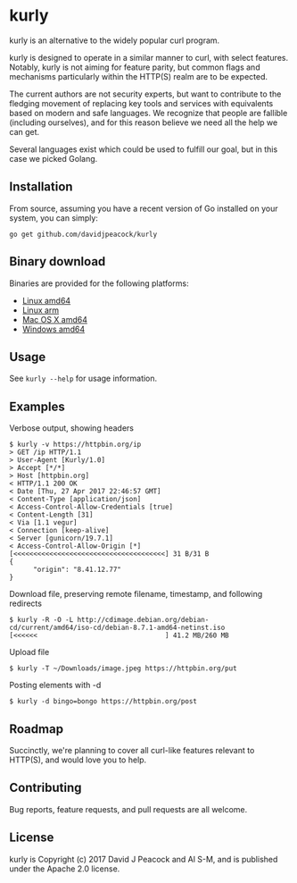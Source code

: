# kurly

kurly is an alternative to the widely popular curl program.

kurly is designed to operate in a similar manner to curl, with select features.
Notably, kurly is not aiming for feature parity, but common flags and mechanisms
particularly within the HTTP(S) realm are to be expected.

The current authors are not security experts, but want to contribute to the fledging
movement of replacing key tools and services with equivalents based on modern
and safe languages.  We recognize that people are fallible (including
ourselves), and for this reason believe we need all the help we can get.

Several languages exist which could be used to fulfill our goal, but in this case
we picked Golang.

## Installation

From source, assuming you have a recent version of Go installed on your system,
you can simply:

`go get github.com/davidjpeacock/kurly`

## Binary download

Binaries are provided for the following platforms:

* [Linux amd64](https://github.com/davidjpeacock/kurly/releases/download/v1.0.0/kurly-linux-amd64-v1.0.0.tar.gz)
* [Linux arm](https://github.com/davidjpeacock/kurly/releases/download/v1.0.0/kurly-linux-arm-v1.0.0.tar.gz)
* [Mac OS X amd64](https://github.com/davidjpeacock/kurly/releases/download/v1.0.0/kurly-osx-amd64-v1.0.0.tar.gz)
* [Windows amd64](https://github.com/davidjpeacock/kurly/releases/download/v1.0.0/kurly-windows-amd64-v1.0.0.zip)

## Usage

See `kurly --help` for usage information.

## Examples

Verbose output, showing headers
```
$ kurly -v https://httpbin.org/ip
> GET /ip HTTP/1.1
> User-Agent [Kurly/1.0]
> Accept [*/*]
> Host [httpbin.org]
< HTTP/1.1 200 OK
< Date [Thu, 27 Apr 2017 22:46:57 GMT]
< Content-Type [application/json]
< Access-Control-Allow-Credentials [true]
< Content-Length [31]
< Via [1.1 vegur]
< Connection [keep-alive]
< Server [gunicorn/19.7.1]
< Access-Control-Allow-Origin [*]
[<<<<<<<<<<<<<<<<<<<<<<<<<<<<<<<<<<<<<<] 31 B/31 B
{
      "origin": "8.41.12.77"
}
```

Download file, preserving remote filename, timestamp, and following redirects
```
$ kurly -R -O -L http://cdimage.debian.org/debian-cd/current/amd64/iso-cd/debian-8.7.1-amd64-netinst.iso
[<<<<<<                                ] 41.2 MB/260 MB
```

Upload file
```
$ kurly -T ~/Downloads/image.jpeg https://httpbin.org/put
```

Posting elements with -d
```
$ kurly -d bingo=bongo https://httpbin.org/post
```

## Roadmap

Succinctly, we're planning to cover all curl-like features relevant to HTTP(S), and would
love you to help.

## Contributing

Bug reports, feature requests, and pull requests are all welcome.

## License

kurly is Copyright (c) 2017 David J Peacock and Al S-M, and is published under the Apache 2.0 license.
